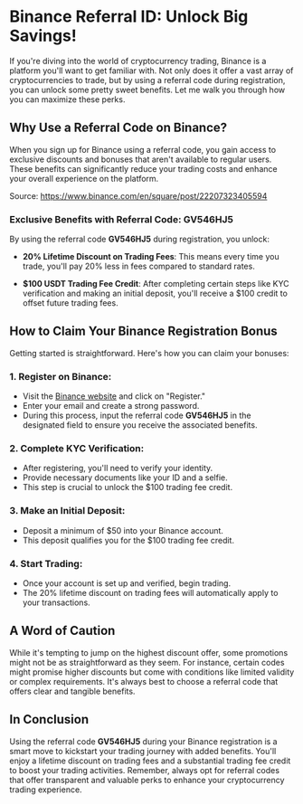 # Binance Referral ID: Unlock Big Savings!

If you're diving into the world of cryptocurrency trading, Binance is a platform you'll want to get familiar with. Not only does it offer a vast array of cryptocurrencies to trade, but by using a referral code during registration, you can unlock some pretty sweet benefits. Let me walk you through how you can maximize these perks.

## Why Use a Referral Code on Binance?

When you sign up for Binance using a referral code, you gain access to exclusive discounts and bonuses that aren't available to regular users. These benefits can significantly reduce your trading costs and enhance your overall experience on the platform.

Source: https://www.binance.com/en/square/post/22207323405594

### Exclusive Benefits with Referral Code: **GV546HJ5**

By using the referral code **GV546HJ5** during registration, you unlock:

- **20% Lifetime Discount on Trading Fees**: This means every time you trade, you'll pay 20% less in fees compared to standard rates.

- **$100 USDT Trading Fee Credit**: After completing certain steps like KYC verification and making an initial deposit, you'll receive a $100 credit to offset future trading fees.

## How to Claim Your Binance Registration Bonus

Getting started is straightforward. Here's how you can claim your bonuses:

### 1. Register on Binance:
- Visit the [Binance website](https://www.binance.com) and click on "Register."
- Enter your email and create a strong password.
- During this process, input the referral code **GV546HJ5** in the designated field to ensure you receive the associated benefits.

### 2. Complete KYC Verification:
- After registering, you'll need to verify your identity.
- Provide necessary documents like your ID and a selfie.
- This step is crucial to unlock the $100 trading fee credit.

### 3. Make an Initial Deposit:
- Deposit a minimum of $50 into your Binance account.
- This deposit qualifies you for the $100 trading fee credit.

### 4. Start Trading:
- Once your account is set up and verified, begin trading.
- The 20% lifetime discount on trading fees will automatically apply to your transactions.

## A Word of Caution

While it's tempting to jump on the highest discount offer, some promotions might not be as straightforward as they seem. For instance, certain codes might promise higher discounts but come with conditions like limited validity or complex requirements. It's always best to choose a referral code that offers clear and tangible benefits.

## In Conclusion

Using the referral code **GV546HJ5** during your Binance registration is a smart move to kickstart your trading journey with added benefits. You'll enjoy a lifetime discount on trading fees and a substantial trading fee credit to boost your trading activities. Remember, always opt for referral codes that offer transparent and valuable perks to enhance your cryptocurrency trading experience.
